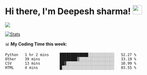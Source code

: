 # Hi there, I'm Deepesh sharma! <img src="https://raw.githubusercontent.com/MartinHeinz/MartinHeinz/master/wave.gif" width="30px">

![](https://camo.githubusercontent.com/992babdffd8c74a1502de375fbdf7e4d54773242/68747470733a2f2f6d656469612e67697068792e636f6d2f6d656469612f53576f536b4e36447854737a71494b4571762f67697068792e676966)

[![Stats](https://github-readme-stats.vercel.app/api?username=deepeshhsharma&show_icons=true&theme=radical)](https://github-readme-stats.vercel.app/api?username=deepeshhsharma&show_icons=true&theme=radical)&nbsp; &nbsp; &nbsp; &nbsp; &nbsp; &nbsp; &nbsp; &nbsp; &nbsp; &nbsp; 

📊 **My Coding Time this week:**
<!--START_SECTION:waka-->
```text
Python   1 hr 2 mins     █████████████░░░░░░░░░░░░   52.27 % 
Other    39 mins         ████████▒░░░░░░░░░░░░░░░░   33.19 % 
CSV      13 mins         ██▓░░░░░░░░░░░░░░░░░░░░░░   10.99 % 
HTML     4 mins          █░░░░░░░░░░░░░░░░░░░░░░░░   03.55 % 
```
<!--END_SECTION:waka-->
